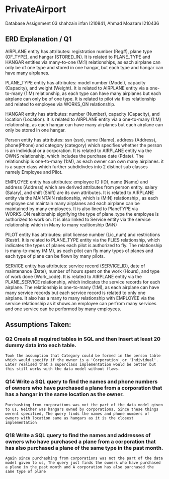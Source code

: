 # PrivateAirport
Database Assignment 03 shahzain irfan I210841, Ahmad Moazam I210436

## ERD Explanation / Q1

AIRPLANE entity has attributes: registration number (Reg#), plane type (OF_TYPE), and hangar (STORED_IN). It is related to PLANE_TYPE and HANGAR entities via many-to-one (M:1) relationships, as each airplane can only be of one type and stored in one hangar, but each type and hangar can have many airplanes. 

PLANE_TYPE entity has attributes: model number (Model), capacity (Capacity), and weight (Weight). It is related to AIRPLANE entity via a one-to-many (1:M) relationship, as each type can have many airplanes but each airplane can only be of one type. It is related to pilot via flies relationship and related to employee via WORKS_ON relationship.

HANGAR entity has attributes: number (Number), capacity (Capacity), and location (Location). It is related to AIRPLANE entity via a one-to-many (1:M) relationship, as each hangar can have many airplanes but each airplane can only be stored in one hangar.

Person entity has attributes: ssn (ssn), name (Name), address (Address), phone(Phone) and category (category) which specifies whether the person is an individual or a corporation. It is related to AIRPLANE entity via the OWNS relationship, which includes the purchase date (Pdate). The relationship is one-to-many (1:M), as each owner can own many airplanes. it is a super class which further subdidivdes into 2 distinct sub classes namely Employee and Pilot.

EMPLOYEE entity has attributes: employee ID (ID), name (Name) and  address (Address) which are derived attributes from person entity. salary (Salary), and shift (Shift) are its own attributes. It is related to AIRPLANE entity via the MAINTAIN relationship, which is (M:N) relationship , as each employee can maintain many airplanes and each airplane can be maintained by many employees. It is also lined to PlaneTYPE via WORKS_ON realtionship signifying the type of plane_type the employee is authorized to work on. It is also linked to Service entity via the service relationship which in Many to many realtionship (M:N)

PILOT entity has attributes: pilot license number (Lic_num) and restrictions (Restr). It is related to PLANE_TYPE entity via the FLIES relationship, which indicates the types of planes each pilot is authorized to fly. The relationship is many-to-many (M:M), as each pilot can fly many types of planes and each type of plane can be flown by many pilots.


SERVICE entity has attributes: service record (SERVICE_ID), date of maintenance (Date), number of hours spent on the work (Hours), and type of work done (Work_code). It is related to AIRPLANE entity via the PLANE_SERVICE relationship, which indicates the service records for each airplane. The relationship is one-to-many (1:M), as each airplane can have many service records but each service record is related to only one airplane. It also has a many to many relationship with EMPLOYEE via the service relationship as it shows an employee can perfrom many services and one service can be performed by many employees.


## Assumptions Taken: 
### Q2 Create all required tables in SQL and then Insert at least 20 dummy data into each table.
```Took the assumption that Category could be formed in the person table which would specify if the owner is a 'Corporation' or 'Individual'. Later realised that a superclass implementation would be better but this still works with the data model without flaws.```
### Q14 Write a SQL query to find the names and phone numbers of owners who have purchased a plane from a corporation that has a hangar in the same location as the owner.
```Purchashing from corporations was not the part of the data model given to us, Neither was hangars owned by corporations. Since these things werent specified, The query finds the names and phone numbers of owners with location same as hangars as it is the closest implementation```
### Q18 Write a SQL query to find the names and addresses of owners who have purchased a plane from a corporation that has also purchased a plane of the same type in the past month.
```Again since purchashing from corporations was not the part of the data model given to us, The query just finds the owners who have purchased a plane in the past month and A corporation has also purchased the same type of plane```




